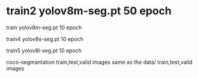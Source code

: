 # train2 yolov8m-seg.pt 50 epoch

train yolov8m-seg.pt 10 epoch

train4 yolov8s-seg.pt 10 epoch

train5 yolov8l-seg.pt 10 epoch

coco-segmantation train,test,valid images same as the data/ train,test,valid images
